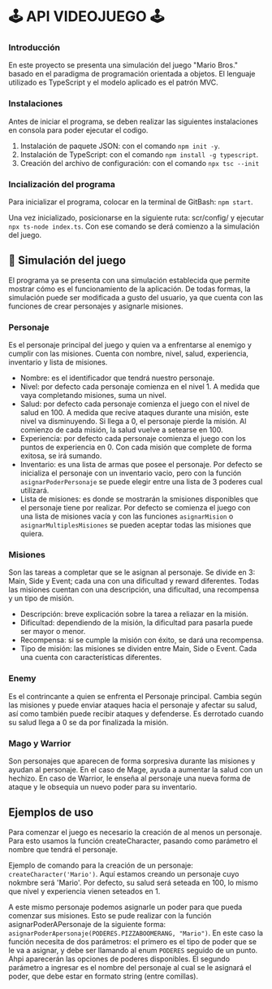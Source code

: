 # 🕹️ API VIDEOJUEGO 🕹️

### Introducción
En este proyecto se presenta una simulación del juego "Mario Bros." basado en el paradigma de programación orientada a objetos. El lenguaje utilizado es TypeScript y el modelo aplicado es el patrón MVC.

### Instalaciones
Antes de iniciar el programa, se deben realizar las siguientes instalaciones en consola para poder ejecutar el codigo.

1. Instalación de paquete JSON: con el comando `npm init -y`.
2. Instalación de TypeScript: con el comando `npm install -g typescript`.
3. Creación del archivo de configuración: con el comando `npx tsc --init`

### Incialización del programa
Para inicializar el programa, colocar en la terminal de GitBash: `npm start`.

Una vez inicializado, posicionarse en la siguiente ruta: scr/config/ y ejecutar `npx ts-node index.ts`. Con ese comando se derá comienzo a la simulación del juego. 

## 🍄 Simulación del juego 
El programa ya se presenta con una simulación establecida que permite mostrar cómo es el funcionamiento de la aplicación. De todas formas, la simulación puede ser modificada a gusto del usuario, ya que cuenta con las funciones de crear personajes y asignarle misiones. 

### Personaje 
Es el personaje principal del juego y quien va a enfrentarse al enemigo y cumplir con las misiones. Cuenta con nombre, nivel, salud, experiencia, inventario y lista de misiones. 

* Nombre: es el identificador que tendrá nuestro personaje.
* Nivel: por defecto cada personaje comienza en el nivel 1. A medida que vaya completando misiones, suma un nivel. 
* Salud: por defecto cada personaje comienza el juego con el nivel de salud en 100. A medida que recive ataques durante una misión, este nivel va disminuyendo. Si llega a 0, el personaje pierde la misión. Al comienzo de cada misión, la salud vuelve a setearse en 100. 
* Experiencia: por defecto cada personaje comienza el juego con los puntos de experiencia en 0. Con cada misión que complete de forma exitosa, se irá sumando. 
* Inventario: es una lista de armas que posee el personaje. Por defecto se inicializa el personaje con un inventario vacio, pero con la función `asignarPoderPersonaje` se puede elegir entre una lista de 3 poderes cual utilizará. 
* Lista de misiones: es donde se mostrarán la smisiones disponibles que el personaje tiene por realizar. Por defecto se comienza el juego con una lista de misiones vacía y con las funciones `asignarMision` o `asignarMultiplesMisiones` se pueden aceptar todas las misiones que quiera. 

### Misiones
Son las tareas a completar que se le asignan al personaje. Se divide en 3: Main, Side y Event; cada una con una dificultad y reward diferentes. Todas las misiones cuentan con una descripción, una dificultad, una recompensa y un tipo de misión. 

* Descripción: breve explicación sobre la tarea a reliazar en la misión.
* Dificultad: dependiendo de la misión, la dificultad para pasarla puede ser mayor o menor. 
* Recompensa: si se cumple la misión con éxito, se dará una recompensa. 
* Tipo de misión: las misiones se dividen entre Main, Side o Event. Cada una cuenta con características diferentes. 

### Enemy
Es el contrincante a quien se enfrenta el Personaje principal. Cambia según las misiones y puede enviar ataques hacia el personaje y afectar su salud, así como también puede recibir ataques y defenderse. Es derrotado cuando su salud llega a 0 se da por finalizada la misión.

### Mago y Warrior
Son personajes que aparecen de forma sorpresiva durante las misiones y ayudan al personaje. En el caso de Mage, ayuda a aumentar la salud con un hechizo. En caso de Warrior, le enseña al personaje una nueva forma de ataque y le obsequia un nuevo poder para su inventario. 

## Ejemplos de uso
Para comenzar el juego es necesario la creación de al menos un personaje. Para esto usamos la función createCharacter, pasando como parámetro el nombre que tendrá el personaje. 

Ejemplo de comando para la creación de un personaje: `createCharacter('Mario')`. Aquí estamos creando un personaje cuyo nokmbre será 'Mario'. Por defecto, su salud será seteada en 100, lo mismo que nivel y experiencia vienen seteados en 1. 

A este mismo personaje podemos asignarle un poder para que pueda comenzar sus misiones. Esto se pude realizar con la función asignarPoderAPersonaje de la siguiente forma: `asignarPoderApersonaje(PODERES.PIZZABOOMERANG, "Mario")`. En este caso la función necesita de dos parámetros: el primero es el tipo de poder que se le va a asignar, y debe ser llamando al enum `PODERES` seguido de un punto. Ahpi aparecerán las opciones de poderes disponibles. El segundo parámetro a ingresar es el nombre del personaje al cual se le asignará el poder, que debe estar en formato string (entre comillas). 
